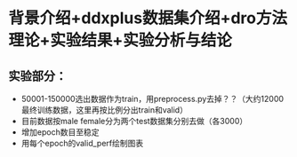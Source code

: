 # 背景介绍+ddxplus数据集介绍+dro方法理论+实验结果+实验分析与结论

## 实验部分：

- 50001-150000选出数据作为train，用preprocess.py去掉？？（大约12000最终训练数据，这里再按比例分出train和valid）
- 目前数据按male female分为两个test数据集分别去做（各3000）
- 增加epoch数目至稳定
- 用每个epoch的valid_perf绘制图表

